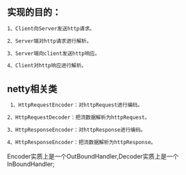 ## 实现的目的：
``` bash
1、Client向Server发送http请求。

2、Server端对http请求进行解析。

3、Server端向client发送http响应。

4、Client对http响应进行解析。
```

##  netty相关类
```bash
 1、HttpRequestEncoder：对httpRequest进行编码。

2、HttpRequestDecoder：把流数据解析为httpRequest。

3、HttpResponseEncoder：对httpResponse进行编码。

4、HttpResponseEncoder：把流数据解析为httpResponse。
```

Encoder实质上是一个OutBoundHandler,Decoder实质上是一个InBoundHandler;